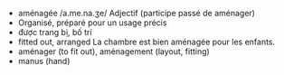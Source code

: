 - aménagée	/a.me.na.ʒe/	Adjectif (participe passé de aménager)	
- Organisé, préparé pour un usage précis	
- được trang bị, bố trí	
- fitted out, arranged	La chambre est bien aménagée pour les enfants.	
- aménager (to fit out), aménagement (layout, fitting)	
- manus (hand)